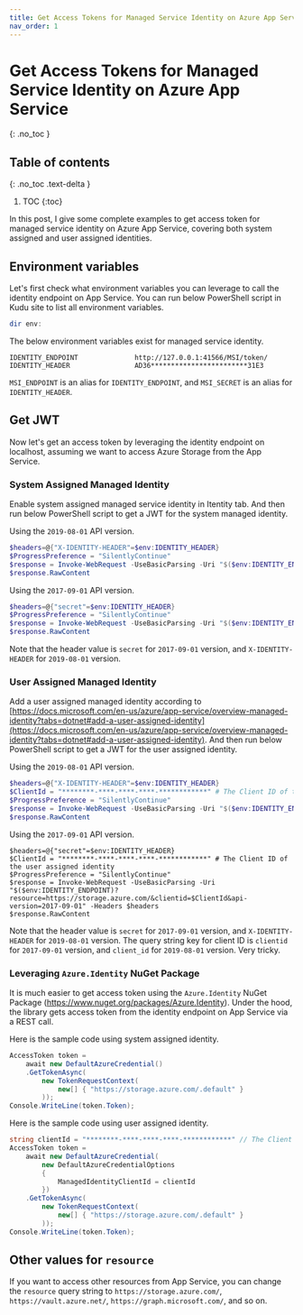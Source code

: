 ```yaml
---
title: Get Access Tokens for Managed Service Identity on Azure App Service
nav_order: 1
---
```


# Get Access Tokens for Managed Service Identity on Azure App Service
{: .no_toc }

## Table of contents
{: .no_toc .text-delta }

1. TOC
{:toc}

In this post, I give some complete examples to get access token for managed service identity on Azure App Service, covering both system assigned and user assigned identities.

## Environment variables

Let's first check what environment variables you can leverage to call the identity endpoint on App Service. You can run below PowerShell script in Kudu site to list all environment variables.

```PowerShell
dir env:
```

The below environment variables exist for managed service identity.

```
IDENTITY_ENDPOINT              http://127.0.0.1:41566/MSI/token/
IDENTITY_HEADER                AD36************************31E3
```

`MSI_ENDPOINT` is an alias for `IDENTITY_ENDPOINT`, and `MSI_SECRET` is an alias for `IDENTITY_HEADER`.

## Get JWT

Now let's get an access token by leveraging the identity endpoint on localhost, assuming we want to access Azure Storage from the App Service.

### System Assigned Managed Identity

Enable system assigned managed service identity in Itentity tab. And then run below PowerShell script to get a JWT for the system managed identity.

Using the `2019-08-01` API version.

```PowerShell
$headers=@{"X-IDENTITY-HEADER"=$env:IDENTITY_HEADER}
$ProgressPreference = "SilentlyContinue"
$response = Invoke-WebRequest -UseBasicParsing -Uri "$($env:IDENTITY_ENDPOINT)?resource=https://storage.azure.com/&api-version=2019-08-01" -Headers $headers
$response.RawContent
```

Using the `2017-09-01` API version.

```PowerShell
$headers=@{"secret"=$env:IDENTITY_HEADER}
$ProgressPreference = "SilentlyContinue"
$response = Invoke-WebRequest -UseBasicParsing -Uri "$($env:IDENTITY_ENDPOINT)?resource=https://storage.azure.com/&api-version=2017-09-01" -Headers $headers
$response.RawContent
```

Note that the header value is `secret` for `2017-09-01` version, and `X-IDENTITY-HEADER` for `2019-08-01` version.

### User Assigned Managed Identity

Add a user assigned managed identity according to [https://docs.microsoft.com/en-us/azure/app-service/overview-managed-identity?tabs=dotnet#add-a-user-assigned-identity](https://docs.microsoft.com/en-us/azure/app-service/overview-managed-identity?tabs=dotnet#add-a-user-assigned-identity). And then run below PowerShell script to get a JWT for the user assigned identity.

Using the `2019-08-01` API version.

```PowerShell
$headers=@{"X-IDENTITY-HEADER"=$env:IDENTITY_HEADER}
$ClientId = "********-****-****-****-************" # The Client ID of the user assigned identity
$ProgressPreference = "SilentlyContinue"
$response = Invoke-WebRequest -UseBasicParsing -Uri "$($env:IDENTITY_ENDPOINT)?resource=https://storage.azure.com/&client_id=$ClientId&api-version=2019-08-01" -Headers $headers
$response.RawContent
```

Using the `2017-09-01` API version.

```
$headers=@{"secret"=$env:IDENTITY_HEADER}
$ClientId = "********-****-****-****-************" # The Client ID of the user assigned identity
$ProgressPreference = "SilentlyContinue"
$response = Invoke-WebRequest -UseBasicParsing -Uri "$($env:IDENTITY_ENDPOINT)?resource=https://storage.azure.com/&clientid=$ClientId&api-version=2017-09-01" -Headers $headers
$response.RawContent
```

Note that the header value is `secret` for `2017-09-01` version, and `X-IDENTITY-HEADER` for `2019-08-01` version. The query string key for client ID is `clientid` for `2017-09-01` version, and `client_id` for `2019-08-01` version. Very tricky.

### Leveraging `Azure.Identity` NuGet Package

It is much easier to get access token using the `Azure.Identity` NuGet Package (https://www.nuget.org/packages/Azure.Identity). Under the hood, the library gets access token from the identity endpoint on App Service via a REST call.

Here is the sample code using system assigned identity.

```csharp
AccessToken token =
    await new DefaultAzureCredential()
    .GetTokenAsync(
        new TokenRequestContext(
            new[] { "https://storage.azure.com/.default" }
        ));
Console.WriteLine(token.Token);
```

Here is the sample code using user assigned identity.

```csharp
string clientId = "********-****-****-****-************" // The Client ID of the user assigned identity
AccessToken token =
    await new DefaultAzureCredential(
        new DefaultAzureCredentialOptions
        {
            ManagedIdentityClientId = clientId
        })
    .GetTokenAsync(
        new TokenRequestContext(
            new[] { "https://storage.azure.com/.default" }
        ));
Console.WriteLine(token.Token);
```

## Other values for `resource`

If you want to access other resources from App Service, you can change the `resource` query string to `https://storage.azure.com/`, `https://vault.azure.net/`, `https://graph.microsoft.com/`, and so on.
